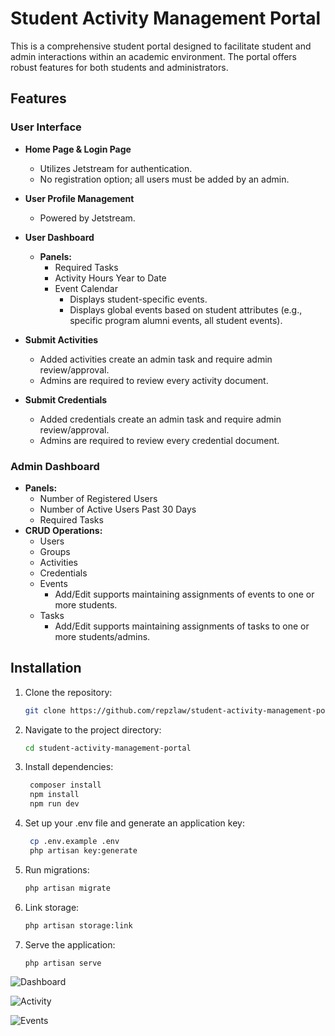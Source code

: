 # Student Activity Management Portal

This is a comprehensive student portal designed to facilitate student and admin interactions within an academic environment. The portal offers robust features for both students and administrators.

## Features

### User Interface

- **Home Page & Login Page**
  - Utilizes Jetstream for authentication.
  - No registration option; all users must be added by an admin.

- **User Profile Management**
  - Powered by Jetstream.

- **User Dashboard**
  - **Panels:**
    - Required Tasks
    - Activity Hours Year to Date
    - Event Calendar
      - Displays student-specific events.
      - Displays global events based on student attributes (e.g., specific program alumni events, all student events).

- **Submit Activities**
  - Added activities create an admin task and require admin review/approval.
  - Admins are required to review every activity document.

- **Submit Credentials**
  - Added credentials create an admin task and require admin review/approval.
  - Admins are required to review every credential document.

### Admin Dashboard

- **Panels:**
  - Number of Registered Users
  - Number of Active Users Past 30 Days
  - Required Tasks
- **CRUD Operations:**
  - Users
  - Groups
  - Activities
  - Credentials
  - Events
    - Add/Edit supports maintaining assignments of events to one or more students.
  - Tasks
    - Add/Edit supports maintaining assignments of tasks to one or more students/admins.

## Installation

1. Clone the repository:
   ```bash
   git clone https://github.com/repzlaw/student-activity-management-portal


2. Navigate to the project directory:
   ```bash
   cd student-activity-management-portal

3. Install dependencies:
   ```bash
    composer install
    npm install
    npm run dev

4. Set up your .env file and generate an application key:
   ```bash
    cp .env.example .env
    php artisan key:generate

5. Run migrations:
   ```bash
   php artisan migrate

6. Link storage:
   ```bash
   php artisan storage:link

7. Serve the application:
   ```bash
   php artisan serve

![Dashboard](https://res.cloudinary.com/sirdavies/image/upload/v1721722277/readme/Screenshot_2024-07-23_at_9.10.28_AM_qekhuw.png)

![Activity](https://res.cloudinary.com/sirdavies/image/upload/v1721722276/readme/Screenshot_2024-07-23_at_9.09.31_AM_j0ebzn.png)

![Events](https://res.cloudinary.com/sirdavies/image/upload/v1721722276/readme/Screenshot_2024-07-23_at_9.09.47_AM_xpjigw.png)
